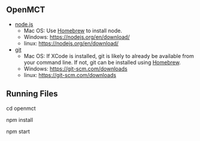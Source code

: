 ## OpenMCT 

* [node.js](https://nodejs.org/en/)
    * Mac OS: Use [Homebrew](https://brew.sh/) to install node.
    * Windows: https://nodejs.org/en/download/
    * linux: https://nodejs.org/en/download/
* [git](https://git-scm.com/)
    * Mac OS: If XCode is installed, git is likely to already be available from your command line. If not, git can be installed using [Homebrew](https://brew.sh/).
    * Windows: https://git-scm.com/downloads
    * linux: https://git-scm.com/downloads

## Running Files

cd openmct

npm install

npm start
